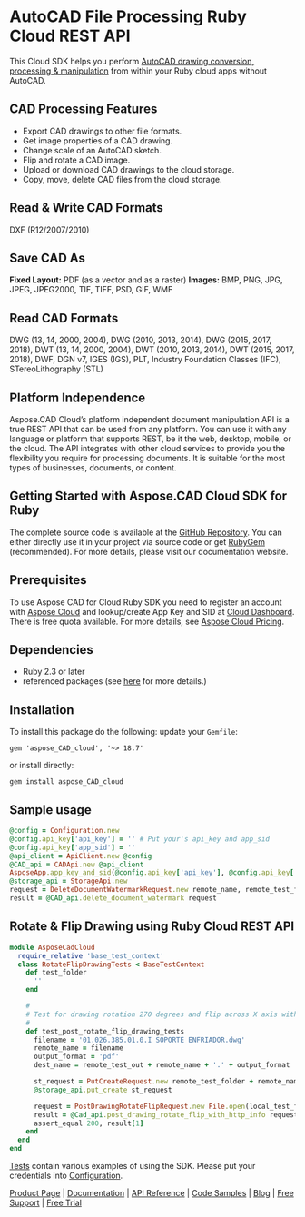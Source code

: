 # AutoCAD File Processing Ruby Cloud REST API

This Cloud SDK helps you perform [AutoCAD drawing conversion, processing & manipulation](https://products.aspose.cloud/cad/ruby) from within your Ruby cloud apps without AutoCAD.

## CAD Processing Features

- Export CAD drawings to other file formats.
- Get image properties of a CAD drawing.
- Change scale of an AutoCAD sketch.
- Flip and rotate a CAD image.
- Upload or download CAD drawings to the cloud storage.
- Copy, move, delete CAD files from the cloud storage.

## Read & Write CAD Formats

DXF (R12/2007/2010)

## Save CAD As

**Fixed Layout:** PDF (as a vector and as a raster)
**Images:** BMP, PNG, JPG, JPEG, JPEG2000, TIF, TIFF, PSD, GIF, WMF

## Read CAD Formats

DWG (13, 14, 2000, 2004), DWG (2010, 2013, 2014), DWG (2015, 2017, 2018), DWT (13, 14, 2000, 2004), DWT (2010, 2013, 2014), DWT (2015, 2017, 2018), DWF, DGN v7, IGES (IGS), PLT, Industry Foundation Classes (IFC), STereoLithography (STL)

## Platform Independence

Aspose.CAD Cloud’s platform independent document manipulation API is a true REST API that can be used from any platform. You can use it with any language or platform that supports REST, be it the web, desktop, mobile, or the cloud. The API integrates with other cloud services to provide you the flexibility you require for processing documents. It is suitable for the most types of businesses, documents, or content.

## Getting Started with Aspose.CAD Cloud SDK for Ruby

The complete source code is available at the [GitHub Repository](https://github.com/aspose-cad-cloud/aspose-cad-cloud-ruby). You can either directly use it in your project via source code or get [RubyGem](https://rubygems.org/gems/aspose_CAD_cloud) (recommended). For more details, please visit our documentation website.

## Prerequisites

To use Aspose CAD for Cloud Ruby SDK you need to register an account with [Aspose Cloud](https://www.aspose.cloud/) and lookup/create App Key and SID at [Cloud Dashboard](https://dashboard.aspose.cloud/#/apps). There is free quota available. For more details, see [Aspose Cloud Pricing](https://purchase.aspose.cloud/pricing).

## Dependencies

- Ruby 2.3 or later
- referenced packages (see [here](https://github.com/aspose-cad-cloud/aspose-cad-cloud-ruby/blob/master/Gemfile) for more details.)

## Installation

To install this package do the following: update your `Gemfile`:

```console
gem 'aspose_CAD_cloud', '~> 18.7'
```

or install directly:

```console
gem install aspose_CAD_cloud
```

## Sample usage

```ruby
@config = Configuration.new
@config.api_key['api_key'] = '' # Put your's api_key and app_sid
@config.api_key['app_sid'] = ''
@api_client = ApiClient.new @config
@CAD_api = CADApi.new @api_client
AsposeApp.app_key_and_sid(@config.api_key['api_key'], @config.api_key['app_sid'])
@storage_api = StorageApi.new
request = DeleteDocumentWatermarkRequest.new remote_name, remote_test_folder + test_folder
result = @CAD_api.delete_document_watermark request
```

## Rotate & Flip Drawing using Ruby Cloud REST API

```ruby
module AsposeCadCloud
  require_relative 'base_test_context'
  class RotateFlipDrawingTests < BaseTestContext
    def test_folder
      ''
    end

    #
    # Test for drawing rotation 270 degrees and flip across X axis with specified format and fetch result through response
    #
    def test_post_rotate_flip_drawing_tests
      filename = '01.026.385.01.0.I SOPORTE ENFRIADOR.dwg'
      remote_name = filename
      output_format = 'pdf'
      dest_name = remote_test_out + remote_name + '.' + output_format

      st_request = PutCreateRequest.new remote_test_folder + remote_name, File.open(local_test_folder + filename, "r").read
      @storage_api.put_create st_request

      request = PostDrawingRotateFlipRequest.new File.open(local_test_folder + filename, "r"), output_format, "Rotate270FlipX", remote_test_folder
      result = @Cad_api.post_drawing_rotate_flip_with_http_info request
      assert_equal 200, result[1]
    end
  end
end
```

[Tests](https://github.com/aspose-cad-cloud/aspose-cad-cloud-ruby/blob/master/tests) contain various examples of using the SDK. Please put your credentials into [Configuration](https://github.com/aspose-cad-cloud/aspose-cad-cloud-ruby/blob/master/lib/configuration.rb).

[Product Page](https://products.aspose.cloud/cad/ruby) | [Documentation](https://docs.aspose.cloud/display/cadcloud/Home) | [API Reference](https://apireference.aspose.cloud/cad/) | [Code Samples](https://github.com/aspose-cad-cloud/aspose-cad-cloud-ruby) | [Blog](https://blog.aspose.cloud/category/cad/) | [Free Support](https://forum.aspose.cloud/c/cad) | [Free Trial](https://dashboard.aspose.cloud/#/apps)
